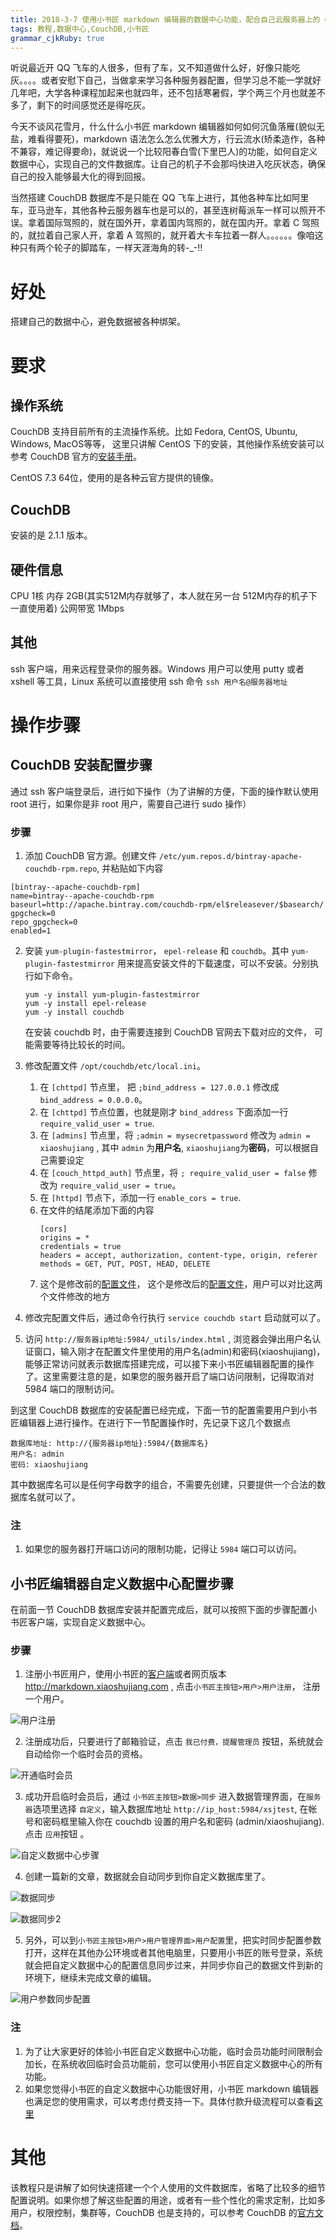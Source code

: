 ```yaml
---
title: 2018-3-7 使用小书匠 markdown 编辑器的数据中心功能，配合自己云服务器上的 CouchDB 数据库，实现自己的文件数据中心
tags: 教程,数据中心,CouchDB,小书匠
grammar_cjkRuby: true
---
```


听说最近开 QQ 飞车的人很多，但有了车，又不知道做什么好，好像只能吃灰。。。。或者安慰下自己，当做拿来学习各种服务器配置，但学习总不能一学就好几年吧，大学各种课程加起来也就四年，还不包括寒暑假，学个两三个月也就差不多了，剩下的时间感觉还是得吃灰。


今天不谈风花雪月，什么什么小书匠 markdown 编辑器如何如何沉鱼落雁(貌似无盐，难看得要死)，markdown 语法怎么怎么优雅大方，行云流水(矫柔造作，各种不兼容，难记得要命)，就说说一个比较阳春白雪(下里巴人)的功能，如何自定义数据中心，实现自己的文件数据库。让自己的机子不会那吗快进入吃灰状态，确保自己的投入能够最大化的得到回报。

当然搭建 CouchDB 数据库不是只能在 QQ 飞车上进行，其他各种车比如阿里车，亚马逊车，其他各种云服务器车也是可以的，甚至连树莓派车一样可以照开不误。拿着国际驾照的，就在国外开，拿着国内驾照的，就在国内开。拿着 C 驾照的，就拉着自己家人开，拿着 A 驾照的，就开着大卡车拉着一群人。。。。。。像咱这种只有两个轮子的脚踏车，一样天涯海角的转-_-!!


# 好处

搭建自己的数据中心，避免数据被各种绑架。

# 要求

## 操作系统

CouchDB 支持目前所有的主流操作系统。比如 Fedora, CentOS, Ubuntu, Windows, MacOS等等，
这里只讲解 CentOS 下的安装，其他操作系统安装可以参考 CouchDB 官方的[安装手册][1]。

CentOS 7.3 64位，使用的是各种云官方提供的镜像。

## CouchDB

安装的是 2.1.1 版本。

## 硬件信息

CPU	1核
内存	2GB(其实512M内存就够了，本人就在另一台 512M内存的机子下一直使用着)
公网带宽	1Mbps

## 其他

ssh 客户端，用来远程登录你的服务器。Windows 用户可以使用 putty 或者 xshell 等工具，Linux 系统可以直接使用 ssh 命令 `ssh 用户名@服务器地址`

# 操作步骤


## CouchDB 安装配置步骤

通过 ssh 客户端登录后，进行如下操作（为了讲解的方便，下面的操作默认使用 root 进行，如果你是非 root 用户，需要自己进行 sudo 操作）

### 步骤

1.   添加 CouchDB 官方源。创建文件 `/etc/yum.repos.d/bintray-apache-couchdb-rpm.repo`, 并粘贴如下内容

```
[bintray--apache-couchdb-rpm]
name=bintray--apache-couchdb-rpm
baseurl=http://apache.bintray.com/couchdb-rpm/el$releasever/$basearch/
gpgcheck=0
repo_gpgcheck=0
enabled=1
```

2. 安装  `yum-plugin-fastestmirror`， `epel-release` 和 `couchdb`。其中 `yum-plugin-fastestmirror` 用来提高安装文件的下载速度，可以不安装。分别执行如下命令。
	```
	yum -y install yum-plugin-fastestmirror
	yum -y install epel-release
	yum -y install couchdb
	```
   在安装 couchdb 时，由于需要连接到 CouchDB 官网去下载对应的文件， 可能需要等待比较长的时间。

3. 修改配置文件 `/opt/couchdb/etc/local.ini`。
    1. 在 `[chttpd]` 节点里， 把 `;bind_address = 127.0.0.1` 修改成 `bind_address = 0.0.0.0`。
    2. 在 `[chttpd]` 节点位置，也就是刚才 `bind_address` 下面添加一行 `require_valid_user = true`.
    3. 在 `[admins]` 节点里，将 `;admin = mysecretpassword` 修改为 `admin = xiaoshujiang` , 其中 `admin` 为**用户名**, `xiaoshujiang`为**密码**，可以根据自己需要设定
    4. 在 `[couch_httpd_auth]` 节点里，将 `; require_valid_user = false` 修改为  `require_valid_user = true`。 
    5. 在 `[httpd]` 节点下，添加一行 `enable_cors = true`.
    6. 在文件的结尾添加下面的内容
		```
		[cors]
		origins = *
		credentials = true
		headers = accept, authorization, content-type, origin, referer
		methods = GET, PUT, POST, HEAD, DELETE
		```
	7. 这个是修改前的[配置文件][2]， 这个是修改后的[配置文件][3]，用户可以对比这两个文件修改的地方
4.  修改完配置文件后，通过命令行执行 `service couchdb start` 启动就可以了。
5.  访问 `http://服务器ip地址:5984/_utils/index.html`  , 浏览器会弹出用户名认证窗口，输入刚才在配置文件里使用的用户名(admin)和密码(xiaoshujiang)，能够正常访问就表示数据库搭建完成，可以接下来小书匠编辑器配置的操作了。这里需要注意的是，如果您的服务器开启了端口访问限制，记得取消对 5984 端口的限制访问。

到这里 CouchDB 数据库的安装配置已经完成，下面一节的配置需要用户到小书匠编辑器上进行操作。在进行下一节配置操作时，先记录下这几个数据点

```
数据库地址: http://{服务器ip地址}:5984/{数据库名}
用户名: admin
密码: xiaoshujiang
```

其中数据库名可以是任何字母数字的组合，不需要先创建，只要提供一个合法的数据库名就可以了。

### 注

1. 如果您的服务器打开端口访问的限制功能，记得让  `5984` 端口可以访问。

## 小书匠编辑器自定义数据中心配置步骤

在前面一节 CouchDB 数据库安装并配置完成后，就可以按照下面的步骤配置小书匠客户端，实现自定义数据中心。

### 步骤


1. 注册小书匠用户，使用小书匠的[客户端][4]或者网页版本 http://markdown.xiaoshujiang.com ,  点击`小书匠主按钮>用户>用户注册`， 注册一个用户。

![用户注册][5]

2. 注册成功后，只要进行了邮箱验证，点击 `我已付费，提醒管理员` 按钮，系统就会自动给你一个临时会员的资格。

![开通临时会员][6]

3. 成功开启临时会员后，通过 `小书匠主按钮>数据>同步`  进入数据管理界面，在`服务器`选项里选择 `自定义`，输入数据库地址 `http://ip_host:5984/xsjtest`, 在帐号和密码框里输入你在 couchdb 设置的用户名和密码 (admin/xiaoshujiang). 点击 `应用`按钮 。

![自定义数据中心步骤][7]

4. 创建一篇新的文章，数据就会自动同步到你自定义数据库里了。

![数据同步][8]

![数据同步2][9]

5. 另外，可以到`小书匠主按钮>用户>用户管理界面>用户配置`里，把实时同步配置参数打开，这样在其他办公环境或者其他电脑里，只要用小书匠的账号登录，系统就会把自定义数据中心的配置信息同步过来，并同步你自己的数据文件到新的环境下，继续未完成文章的编辑。

![用户参数同步配置][10]

### 注

1. 为了让大家更好的体验小书匠自定义数据中心功能，临时会员功能时间限制会加长，在系统收回临时会员功能前，您可以使用小书匠自定义数据中心的所有功能。
2. 如果您觉得小书匠的自定义数据中心功能很好用，小书匠 markdown 编辑器也满足您的使用需求，可以考虑付费支持一下。具体付款升级流程可以查看[这里][11]


# 其他

该教程只是讲解了如何快速搭建一个个人使用的文件数据库，省略了比较多的细节配置说明。如果你想了解这些配置的用途，或者有一些个性化的需求定制，比如多用户，权限控制，集群等，CouchDB 也是支持的，可以参考 CouchDB 的[官方文档][12]。


  [1]: http://docs.couchdb.org/en/2.1.1/install/index.html
  [2]: https://github.com/suziwen/blogxiaoshujiang/blob/master/local.ini.before
  [3]: https://github.com/suziwen/blogxiaoshujiang/blob/master/local.ini.after
  [4]: http://soft.xiaoshujiang.com/download.html
  [5]: ./images/1520497153443.jpg
  [6]: ./images/1520496469826.jpg
  [7]: ./images/%E8%87%AA%E5%AE%9A%E4%B9%89%E6%95%B0%E6%8D%AE%E4%B8%AD%E5%BF%83%E6%AD%A5%E9%AA%A4.png "自定义数据中心步骤"
  [8]: ./images/1520498009096.jpg
  [9]: ./images/1520498117329.jpg
  [10]: ./images/1520497965287.jpg
  [11]: http://soft.xiaoshujiang.com/priceflow.html
  [12]: http://docs.couchdb.org/en/2.1.1/intro/index.html